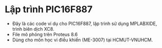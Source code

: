 # Lập trình PIC16F887 
- Đây là các code ví dụ cho PIC16F887, lập trình sử dụng MPLABXIDE, trình biên dịch XC8.
- File mô phỏng trên Proteus 8.6
- Dùng cho môn học vi điều khiển (ME-3007) tại HCMUT-VNUHCM.